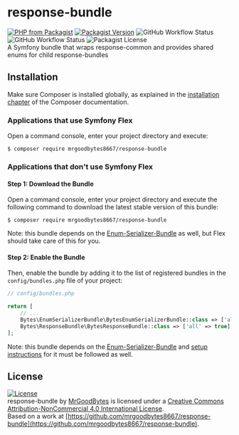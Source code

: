 # response-bundle
[![PHP from Packagist](https://img.shields.io/packagist/php-v/mrgoodbytes8667/response-bundle?style=flat)](https://packagist.org/packages/mrgoodbytes8667/response-bundle)
[![Packagist Version](https://img.shields.io/packagist/v/mrgoodbytes8667/response-bundle?style=flat)](https://packagist.org/packages/mrgoodbytes8667/response-bundle)
![GitHub Workflow Status](https://img.shields.io/github/workflow/status/mrgoodbytes8667/response-bundle/release?style=flat&label=stable)
![GitHub Workflow Status](https://img.shields.io/github/workflow/status/mrgoodbytes8667/response-bundle/tests?style=flat)
![Packagist License](https://img.shields.io/packagist/l/mrgoodbytes8667/response-bundle?style=flat)    
A Symfony bundle that wraps response-common and provides shared enums for child response-bundles

## Installation

Make sure Composer is installed globally, as explained in the
[installation chapter](https://getcomposer.org/doc/00-intro.md)
of the Composer documentation.

### Applications that use Symfony Flex

Open a command console, enter your project directory and execute:

```console
$ composer require mrgoodbytes8667/response-bundle
```

### Applications that don't use Symfony Flex

#### Step 1: Download the Bundle

Open a command console, enter your project directory and execute the
following command to download the latest stable version of this bundle:

```console
$ composer require mrgoodbytes8667/response-bundle
```
Note: this bundle depends on the [Enum-Serializer-Bundle](https://github.com/mrgoodbytes8667/enum-serializer-bundle) as well, but Flex should take care of this for you.

#### Step 2: Enable the Bundle

Then, enable the bundle by adding it to the list of registered bundles
in the `config/bundles.php` file of your project:

```php
// config/bundles.php

return [
    // ...
    Bytes\EnumSerializerBundle\BytesEnumSerializerBundle::class => ['all' => true],
    Bytes\ResponseBundle\BytesResponseBundle::class => ['all' => true],
];
```
Note: this bundle depends on the [Enum-Serializer-Bundle](https://github.com/mrgoodbytes8667/enum-serializer-bundle) and [setup instructions](https://github.com/mrgoodbytes8667/enum-serializer-bundle/blob/main/README.md#applications-that-dont-use-symfony-flex) for it must be followed as well.

## License
[![License](https://i.creativecommons.org/l/by-nc/4.0/88x31.png)]("http://creativecommons.org/licenses/by-nc/4.0/)  
response-bundle by [MrGoodBytes](https://www.goodbytes.live) is licensed under a [Creative Commons Attribution-NonCommercial 4.0 International License](http://creativecommons.org/licenses/by-nc/4.0/).  
Based on a work at [https://github.com/mrgoodbytes8667/response-bundle](https://github.com/mrgoodbytes8667/response-bundle).